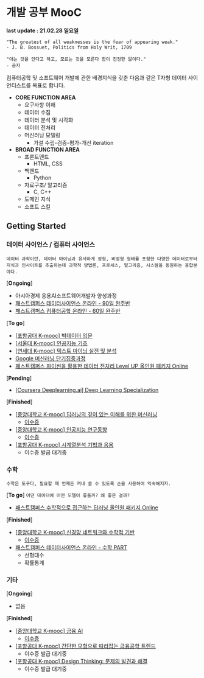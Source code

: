 # 개발 공부 MooC

**last update : 21.02.28 일요일**

```
"The greatest of all weaknesses is the fear of appearing weak."
- J. B. Bossuet, Politics from Holy Writ, 1709

"아는 것을 안다고 하고, 모르는 것을 모른다 함이 진정한 앎이다."
- 공자
```

컴퓨터공학 및 소프트웨어 개발에 관한 배경지식을 갖춘 다음과 같은 T자형 데이터 사이언티스트를 목표로 합니다.
* **CORE FUNCTION AREA**
  * 요구사항 이해
  * 데이터 수집
  * 데이터 분석 및 시각화
  * 데이터 전처리
  * 머신러닝 모델링
    * 가설 수립-검증-평가-개선 iteration
* **BROAD FUNCTION AREA**
  * 프론트엔드
    * HTML, CSS
  * 백엔드
    * Python
  * 자료구조/ 알고리즘
    * C, C++
  * 도메인 지식
  * 소프트 스킬





## Getting Started

### 데이터 사이언스 / 컴퓨터 사이언스

`데이터 과학이란, 데이터 마이닝과 유사하게 정형, 비정형 형태를 포함한 다양한 데이터로부터 지식과 인사이트를 추출하는데 과학적 방법론, 프로세스, 알고리즘, 시스템을 동원하는 융합분야다.`



[**Ongoing**]

- 아시아경제 응용AI소프트웨어개발자 양성과정
- [패스트캠퍼스 데이터사이언스 온라인 - 90일 완주반](https://storage.googleapis.com/static.fastcampus.co.kr/prod/uploads/202011/162226-233/[패스트캠퍼스]-교육과정소개서-데이터-사이언스-온라인-완주반.pdf)
- [패스트캠퍼스 컴퓨터공학 온라인 - 60일 완주반](https://drive.google.com/file/d/1CAM8hQHjYrdl9t-_Cqu7ODYsRtQ94LxI/view?usp=sharing)



[**To go**]

- [[포항공대 K-mooc] 빅데이터 입문](http://www.kmooc.kr/courses/course-v1:POSTECHk+CSED490k+2021_T1/about)
- [[서울대 K-mooc] 인공지능 기초](http://www.kmooc.kr/courses/course-v1:SNUk+SNU048_011k+2020_T3/course/)
- [[연세대 K-mooc] 텍스트 마이닝 실전 및 분석](http://www.kmooc.kr/courses/course-v1:YSUk+FD_YSU_LIS01k+2021_T1/course/)
- [Google 머신러닝 단기집중과정](https://developers.google.com/machine-learning/crash-course?hl=ko)
- [패스트캠퍼스 파이썬을 활용한 데이터 전처리 Level UP 올인원 패키지 Online](https://storage.googleapis.com/static.fastcampus.co.kr/prod/uploads/202007/003536-14/[패스트캠퍼스]-교육과정소개서-파이썬을-활용한-데이터-전처리-level-up.pdf)



[**Pending**]

- [[Coursera Deeplearning.ai] Deep Learning Specialization](https://www.coursera.org/specializations/deep-learning)



[**Finished**]

- [[중앙대학교 K-mooc] 딥러닝의 깊이 있는 이해를 위한 머신러닝](http://www.kmooc.kr/courses/course-v1:CAUk+CAU_A02+2020_1/about)
  - [이수증](https://www.kmooc.kr/certificates/user/852435/course/course-v1:CAUk+CAU_A02+2020_1)
- [[중앙대학교 K-mooc] 인공지능 연구동향](http://www.kmooc.kr/courses/course-v1:CAUk+CAU_A04+2020_1/about)
  - [이수증](https://www.kmooc.kr/certificates/user/852435/course/course-v1:CAUk+CAU_A04+2020_1)
- [[포항공대 K-mooc] 시계열분석 기법과 응용](http://www.kmooc.kr/courses/course-v1:POSTECHk+IMEN677+2020_2/about)
  - 이수증 발급 대기중





### 수학

`수학은 도구다, 필요할 때 언제든 꺼내 쓸 수 있도록 손을 사용하여 익숙해지자.`



[**To go**]
`어떤 데이터에 어떤 모델이 좋을까? 왜 좋은 걸까?`

- [패스트캠퍼스 수학적으로 접근하는 딥러닝 올인원 패키지 Online](https://storage.googleapis.com/static.fastcampus.co.kr/prod/uploads/202007/112730-166/[패스트캠퍼스]-교육과정소개서-수학적으로-접근하는-딥러닝.pdf)



[**Finished**]

- [[중앙대학교 K-mooc] 신경망 네트워크와 수학적 기반](http://www.kmooc.kr/courses/course-v1:CAUk+CAU_A01+2020_1/about)
  - [이수증](https://www.kmooc.kr/certificates/user/852435/course/course-v1:CAUk+CAU_A01+2020_1)
- [패스트캠퍼스 데이터사이언스 온라인 - 수학 PART](https://storage.googleapis.com/static.fastcampus.co.kr/prod/uploads/202011/162226-233/[패스트캠퍼스]-교육과정소개서-데이터-사이언스-온라인-완주반.pdf)
  - 선형대수
  - 확률통계





### 기타



[**Ongoing**]

- 없음



[**Finished**]

- [[중앙대학교 K-mooc] 금융 AI](http://www.kmooc.kr/courses/course-v1:CAUk+CAU_AI03+2020_1/about)
  - [이수증](https://www.kmooc.kr/certificates/user/852435/course/course-v1:CAUk+CAU_AI03+2020_1)
- [[포항공대 K-mooc] 간단한 모형으로 따라잡는 금융공학 트렌드](http://www.kmooc.kr/courses/course-v1:POSTECHk+IMEN387+2020_2/about)
  - 이수증 발급 대기중
- [[포항공대 K-mooc] Design Thinking: 문제의 발견과 해결](http://www.kmooc.kr/courses/course-v1:POSTECHk+CITE103+2021_1/about)
  - 이수증 발급 대기중



